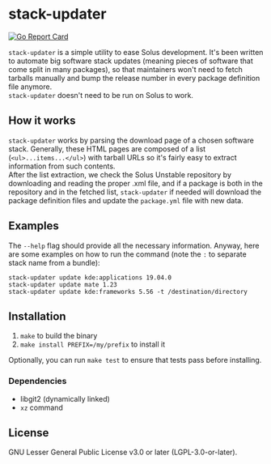 # stack-updater
[![Go Report Card](https://goreportcard.com/badge/github.com/livingsilver94/stack-updater)](https://goreportcard.com/report/github.com/livingsilver94/stack-updater)&nbsp;

`stack-updater` is a simple utility to ease Solus development. It's been written to automate big software stack updates (meaning pieces of software that come split in many packages), so that maintainers won't need to fetch tarballs manually and bump the release number in every package definition file anymore.\
`stack-updater` doesn't need to be run on Solus to work.

## How it works
`stack-updater` works by parsing the download page of a chosen software stack. Generally, these HTML pages are composed of a list (`<ul>...items...</ul>`) with tarball URLs so it's fairly easy to extract information from such contents.\
After the list extraction, we check the Solus Unstable repository by downloading and reading the proper .xml file, and if a package is both in the repository and in the fetched list, `stack-updater` if needed will download the package definition files and update the `package.yml` file with new data.

## Examples
The `--help` flag should provide all the necessary information. Anyway, here are some examples on how to run the command (note the `:` to separate stack name from a bundle):
```shell
stack-updater update kde:applications 19.04.0
stack-updater update mate 1.23
stack-updater update kde:frameworks 5.56 -t /destination/directory
```

## Installation
1) `make` to build the binary
2) `make install PREFIX=/my/prefix` to install it

Optionally, you can run `make test` to ensure that tests pass before installing.
### Dependencies
 - libgit2 (dynamically linked)
 - `xz` command

## License
GNU Lesser General Public License v3.0 or later (LGPL-3.0-or-later).
